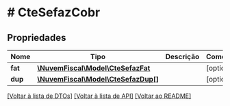 # # CteSefazCobr

## Propriedades

Nome | Tipo | Descrição | Comentários
------------ | ------------- | ------------- | -------------
**fat** | [**\NuvemFiscal\Model\CteSefazFat**](CteSefazFat.md) |  | [optional]
**dup** | [**\NuvemFiscal\Model\CteSefazDup[]**](CteSefazDup.md) |  | [optional]

[[Voltar à lista de DTOs]](../../README.md#models) [[Voltar à lista de API]](../../README.md#endpoints) [[Voltar ao README]](../../README.md)
